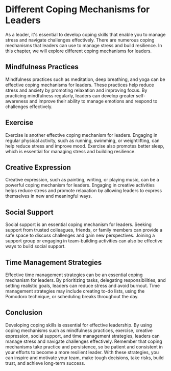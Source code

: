 Different Coping Mechanisms for Leaders
============================================================================

As a leader, it's essential to develop coping skills that enable you to manage stress and navigate challenges effectively. There are numerous coping mechanisms that leaders can use to manage stress and build resilience. In this chapter, we will explore different coping mechanisms for leaders.

Mindfulness Practices
---------------------

Mindfulness practices such as meditation, deep breathing, and yoga can be effective coping mechanisms for leaders. These practices help reduce stress and anxiety by promoting relaxation and improving focus. By practicing mindfulness regularly, leaders can develop greater self-awareness and improve their ability to manage emotions and respond to challenges effectively.

Exercise
--------

Exercise is another effective coping mechanism for leaders. Engaging in regular physical activity, such as running, swimming, or weightlifting, can help reduce stress and improve mood. Exercise also promotes better sleep, which is essential for managing stress and building resilience.

Creative Expression
-------------------

Creative expression, such as painting, writing, or playing music, can be a powerful coping mechanism for leaders. Engaging in creative activities helps reduce stress and promote relaxation by allowing leaders to express themselves in new and meaningful ways.

Social Support
--------------

Social support is an essential coping mechanism for leaders. Seeking support from trusted colleagues, friends, or family members can provide a safe space to discuss challenges and gain new perspectives. Joining a support group or engaging in team-building activities can also be effective ways to build social support.

Time Management Strategies
--------------------------

Effective time management strategies can be an essential coping mechanism for leaders. By prioritizing tasks, delegating responsibilities, and setting realistic goals, leaders can reduce stress and avoid burnout. Time management strategies may include creating to-do lists, using the Pomodoro technique, or scheduling breaks throughout the day.

Conclusion
----------

Developing coping skills is essential for effective leadership. By using coping mechanisms such as mindfulness practices, exercise, creative expression, social support, and time management strategies, leaders can manage stress and navigate challenges effectively. Remember that coping mechanisms take practice and persistence, so be patient and consistent in your efforts to become a more resilient leader. With these strategies, you can inspire and motivate your team, make tough decisions, take risks, build trust, and achieve long-term success.
